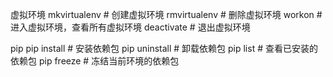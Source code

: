 虚拟环境
mkvirtualenv  # 创建虚拟环境
rmvirtualenv  # 删除虚拟环境
workon  # 进入虚拟环境，查看所有虚拟环境
deactivate  # 退出虚拟环境

pip
pip install  # 安装依赖包
pip uninstall  # 卸载依赖包
pip list  # 查看已安装的依赖包
pip freeze  # 冻结当前环境的依赖包


